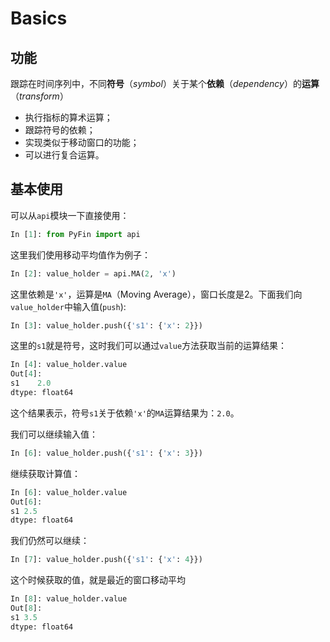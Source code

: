 # Basics

## 功能

跟踪在时间序列中，不同**符号**（*symbol*）关于某个**依赖**（*dependency*）的**运算**（*transform*）

* 执行指标的算术运算；
* 跟踪符号的依赖；
* 实现类似于移动窗口的功能；
* 可以进行复合运算。

## 基本使用

可以从``api``模块一下直接使用：

```python
In [1]: from PyFin import api
```

这里我们使用移动平均值作为例子：

```python
In [2]: value_holder = api.MA(2, 'x')
```

这里依赖是``'x'``，运算是``MA``（Moving Average），窗口长度是2。下面我们向``value_holder``中输入值(``push``):

```python
In [3]: value_holder.push({'s1': {'x': 2}})
```

这里的``s1``就是符号，这时我们可以通过``value``方法获取当前的运算结果：

```python
In [4]: value_holder.value
Out[4]:
s1    2.0
dtype: float64
```

这个结果表示，符号``s1``关于依赖``'x'``的``MA``运算结果为：``2.0``。

我们可以继续输入值：

```python
In [6]: value_holder.push({'s1': {'x': 3}})
```

继续获取计算值：

```python
In [6]: value_holder.value
Out[6]:
s1 2.5
dtype: float64
```

我们仍然可以继续：

```python
In [7]: value_holder.push({'s1': {'x': 4}})
```

这个时候获取的值，就是最近的窗口移动平均

```python
In [8]: value_holder.value
Out[8]:
s1 3.5
dtype: float64
```

